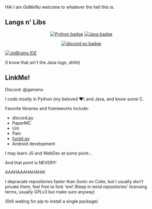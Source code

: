 HAi I am *GaMeNu* welcome to whatever the hell this is.

## Langs n' Libs

<!-- HTML Moment -->

<p style="text-align:center">
<a href="https://www.python.org/">
<img alt="Python badge" src="https://img.shields.io/badge/Python-%23306998?style=for-the-badge&logo=python&logoColor=white&labelColor=%23306998&color=%234B8BBE&link=https%3A%2F%2Fwww.python.org%2F"></a>
<a href="https://www.java.com/">
<img alt="Java badge" src="https://img.shields.io/badge/Java-%23306998?style=for-the-badge&logo=coffeescript&logoColor=white&labelColor=%23ED1D25&color=%23F14C4D&link=https%3A%2F%2Fwww.java.com%2F">
</a>
</p>

<p style="text-align:center">
<a href="https://www.discordpy.readthedocs.io/en/stable/">
<img alt="discord.py badge" src="https://img.shields.io/badge/Discord.py-%23306998?style=for-the-badge&logo=discord&logoColor=white&labelColor=%235865F2&color=%234B8BBE&link=https%3A%2F%2Fwww.discordpy.readthedocs.io%2Fen%2Fstable%2F">
</a>
</p>

[<img alt="JetBrains IDE" src="https://img.shields.io/badge/JetBrains%20IDE-%23000000?style=for-the-badge&logo=jetbrains&logoColor=white&labelColor=%23000000&color=%23000000&link=https%3A%2F%2Fwww.jetbrains.com%2F">](https://www.jetbrains.com/)

(I know that ain't the Java logo, shhh)

## LinkMe!
Discord: @gamenu


I code mostly in Python (my beloved ❤️) and Java, and know some C.

Favorite libraries and frameworks include:
- discord.py
- PaperMC
- Um
- Pain
- [fuckit.py](https://github.com/ajalt/fuckitpy)
- Android development

I may learn JS and WebDev at some point...

And that point is NEVER!!!

AAAHAAAHAHAHA!

I depracate repositories faster than Sonic on Coke, but I usually don't private them, feel free to fork 'em! (Keep in mind repositories' licensing terms, usually GPLv3 but make sure anyway)

(Still waiting for pip to install a single package)

<!---
GaMeNu/GaMeNu is a ✨ special ✨ repository because its `README.md` (this file) appears on your GitHub profile.
You can click the Preview link to take a look at your changes.
--->

